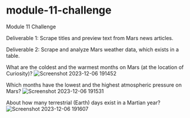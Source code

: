 # module-11-challenge
Module 11 Challenge

Deliverable 1: Scrape titles and preview text from Mars news articles.

Deliverable 2: Scrape and analyze Mars weather data, which exists in a table.

What are the coldest and the warmest months on Mars (at the location of Curiosity)?
![Screenshot 2023-12-06 191452](https://github.com/Samantha0Hall/module-11-challenge/assets/140672220/774acfb0-6bda-47d4-8ccf-c9aa106077aa)

Which months have the lowest and the highest atmospheric pressure on Mars?
![Screenshot 2023-12-06 191531](https://github.com/Samantha0Hall/module-11-challenge/assets/140672220/a4d67a57-f67c-44ec-8085-3bd13ecce040)

About how many terrestrial (Earth) days exist in a Martian year?
![Screenshot 2023-12-06 191607](https://github.com/Samantha0Hall/module-11-challenge/assets/140672220/afe8ce50-2e9e-401b-8aa4-2b9c3038d9ad)

